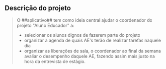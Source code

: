 Descrição do projeto
--------------------

>
>O ##aplicativo## tem como ideia central ajudar o coordenador do projeto "Aluno Educador" a:
> - selecionar os alunos dignos de fazerem parte do projeto 
> - organizar a agenda de quais AE's terão de realizar tarefas naquele dia
> - organizar as liberações de sala,
>o coordenador ao final da semana avaliar o desempenho daquele AE, fazendo assim mais justo na hora da entrevista de estágio.
>